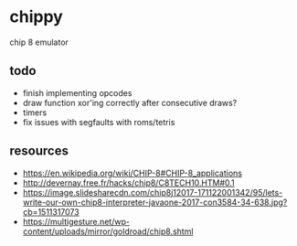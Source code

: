 # chippy
chip 8 emulator

## todo

* finish implementing opcodes
* draw function xor'ing correctly after consecutive draws?
* timers
* fix issues with segfaults with roms/tetris

## resources

* <https://en.wikipedia.org/wiki/CHIP-8#CHIP-8_applications>
* <http://devernay.free.fr/hacks/chip8/C8TECH10.HTM#0.1>
* <https://image.slidesharecdn.com/chip8j12017-171122001342/95/lets-write-our-own-chip8-interpreter-javaone-2017-con3584-34-638.jpg?cb=1511317073>
* <https://multigesture.net/wp-content/uploads/mirror/goldroad/chip8.shtml>
